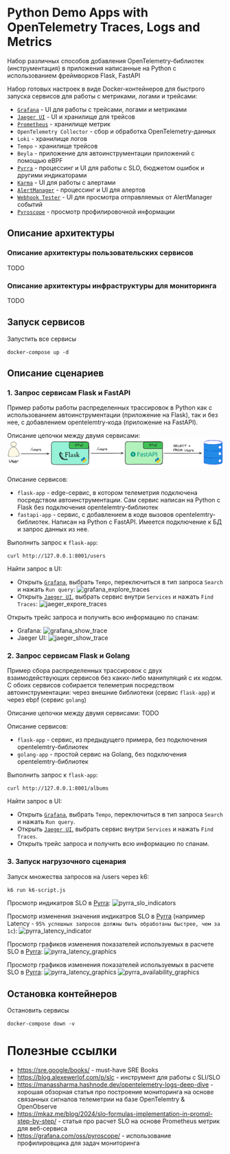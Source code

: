 # Python Demo Apps with OpenTelemetry Traces, Logs and Metrics

Набор различных способов добавления OpenTelemetry-библиотек (инструментация) в приложения написанные на Python с использованием фреймворков Flask, FastAPI

Набор готовых настроек в виде Docker-контейнеров для быстрого запуска сервисов для работы с метриками, логами и трейсами:
- [`Grafana`](http://localhost:3000/) - UI для работы с трейсами, логами и метриками
- [`Jaeger UI`](http://localhost:16686/) - UI и хранилище для трейсов
- [`Prometheus`](http://localhost:9090/) - хранилище метрик
- `OpenTelemetry Collector` - сбор и обработка OpenTelemetry-данных
- `Loki` - хранилище логов
- `Tempo` - хранилище трейсов
- `Beyla` - приложение для автоинструментации приложений с помощью eBPF
- [`Pyrra`](http://localhost:9099/) - процессинг и UI для работы с SLO, бюджетом ошибок и другими индикаторами
- [`Karma`](http://localhost:8081/) - UI для работы с алертами
- [`AlertManager`](http://localhost:9093/) - процессинг и UI для алертов
- [`Webhook Tester`](http://localhost:8080/#/00000000-0000-0000-0000-000000000000) - UI для просмотра отправляемых от AlertManager событий
- [`Pyroscope`](http://localhost:3000/a/grafana-pyroscope-app) - просмотр профилировочной информации

## Описание архитектуры

### Описание архитектуры пользовательских сервисов

TODO

### Описание архитектуры инфраструктуры для мониторинга

TODO

## Запуск сервисов

Запустить все сервисы
```
docker-compose up -d
```

## Описание сценариев

### 1. Запрос сервисам Flask и FastAPI 

Пример работы работы распределенных трассировок в Python как с использованием автоинструментации (приложение на Flask), так и без нее, с добавлением opentelemtry-кода (приложение на FastAPI).

Описание цепочки  между двумя сервисами:
![flask-fastapi-arch-scheme.png](./images/flask-fastapi-arch-scheme.png)

Описание сервисов:
- `flask-app` - edge-сервис, в котором телеметрия подключена посредством автоинструментации. Сам сервис написан на Python с Flask без подключения opentelemtry-библиотек
- `fastapi-app` - сервис, с добавлением в коде вызовов opentelemtry-библиотек.  Написан на Python с FastAPI. Имеется подключение к БД и запрос данных из нее.

Выполнить запрос к `flask-app`:
```
curl http://127.0.0.1:8001/users
```

Найти запрос в UI:
- Открыть [`Grafana`](http://localhost:3000/explore), выбрать `Tempo`, переключиться в тип запроса `Search` и нажать `Run query`:
  ![grafana_explore_traces](./images/grafana_explore_traces1.png)
- Открыть [`Jaeger UI`](http://localhost:16686/), выбрать сервис внутри `Services` и нажать `Find Traces`:
  ![jaeger_expore_traces](./images/jaeger_expore_traces1.png)

Открыть трейс запроса и получить всю информацию по спанам:
- Grafana:
  ![grafana_show_trace](./images/grafana_show_trace.png)
- Jaeger UI:
  ![jaeger_show_trace](./images/jaeger_show_trace.png)


### 2. Запрос сервисам Flask и Golang

Пример сбора распределенных трассировок с двух взаимодействующих сервисов без каких-либо манипуляций с их кодом. С обоих сервисов собирается телеметрия посредством автоинструментации: через внешние библиотеки (сервис `flask-app`) и через ebpf (сервис `golang`)

Описание цепочки  между двумя сервисами:
TODO

Описание сервисов:
- `flask-app` - сервис, из предыдущего примера, без подключения opentelemtry-библиотек
- `golang-app` - простой сервис на Golang, без подключения opentelemtry-библиотек

Выполнить запрос к `flask-app`:
```
curl http://127.0.0.1:8001/albums
```

Найти запрос в UI:
- Открыть [`Grafana`](http://localhost:3000/explore), выбрать `Tempo`, переключиться в тип запроса `Search` и нажать `Run query`.
- Открыть [`Jaeger UI`](http://localhost:16686/), выбрать сервис внутри `Services` и нажать `Find Traces`.
- Открыть трейс запроса и получить всю информацию по спанам.


### 3. Запуск нагрузочного сценария

Запуск множества запросов на /users через k6:
```sh
k6 run k6-script.js
```

Просмотр индикатров SLO в [Pyrra](http://localhost:9099/):
![pyrra_slo_indicators](./images/pyrra_slo_indicators.png)

Просмотр изменения значения индикатров SLO в [Pyrra](http://localhost:9099/) (например Latency - `95% успешных запросов должны быть обработаны быстрее, чем за 1с`):
![pyrra_latency_indicator](./images/pyrra_latency_indicator.png)

Просмотр графиков изменения показателей используемых в расчете SLO в [Pyrra](http://localhost:9099/):
![pyrra_latency_graphics](./images/pyrra_latency_graphics.png)

Просмотр графиков изменения показателей используемых в расчете SLO в [Pyrra](http://localhost:9099/):
![pyrra_latency_graphics](./images/pyrra_latency_graphics.png)
![pyrra_availability_graphics](./images/pyrra_availability_graphics.png)


## Остановка контейнеров

Остановить сервисы
```
docker-compose down -v
```


# Полезные ссылки

- https://sre.google/books/ - must-have SRE Books
- https://blog.alexewerlof.com/p/slc - инструмент для работы с SLI/SLO
- https://manassharma.hashnode.dev/opentelemetry-logs-deep-dive - хорошая обзорная статья про построение мониторинга на основе связанных сигналов телеметрии на базе OpenTelemtry & OpenObserve
- https://mkaz.me/blog/2024/slo-formulas-implementation-in-promql-step-by-step/ - статья про расчет SLO на основе Prometheus метрик для веб-сервиса
- https://grafana.com/oss/pyroscope/ - использование профилировщика для задач мониторинга